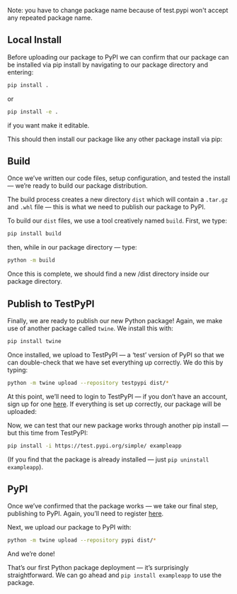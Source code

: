 
Note: you have to change package name because of test.pypi won't accept any repeated package name.

## Local Install

Before uploading our package to PyPI we can confirm that our package can be installed via pip install by navigating to our package directory and entering:

```bash
pip install .
```
or 
```bash
pip install -e .
```
if you want make it editable.

This should then install our package like any other package install via pip:



## Build
Once we’ve written our code files, setup configuration, and tested the install — we’re ready to build our package distribution.

The build process creates a new directory `dist` which will contain a `.tar.gz` and `.whl` file — this is what we need to publish our package to PyPI.

To build our `dist` files, we use a tool creatively named `build`. First, we type:
```bash
pip install build
```
then, while in our package directory — type:

```bash
python -m build
```

Once this is complete, we should find a new /dist directory inside our package directory.


## Publish to TestPyPI
Finally, we are ready to publish our new Python package! Again, we make use of another package called `twine`. We install this with:

```bash
pip install twine
```

Once installed, we upload to TestPyPI — a ‘test’ version of PyPI so that we can double-check that we have set everything up correctly. We do this by typing:

```bash
python -m twine upload --repository testpypi dist/*
```

At this point, we’ll need to login to TestPyPI — if you don’t have an account, sign up for one [here](https://test.pypi.org/account/register/). If everything is set up correctly, our package will be uploaded:


Now, we can test that our new package works through another pip install — but this time from TestPyPI:

```bash
pip install -i https://test.pypi.org/simple/ exampleapp
```

(If you find that the package is already installed — just `pip uninstall exampleapp`).


## PyPI
Once we’ve confirmed that the package works — we take our final step, publishing to PyPI. Again, you’ll need to register [here](https://pypi.org/account/register/).

Next, we upload our package to PyPI with:
```bash
python -m twine upload --repository pypi dist/*
```


And we’re done!


That’s our first Python package deployment — it’s surprisingly straightforward. We can go ahead and `pip install exampleapp` to use the package.
